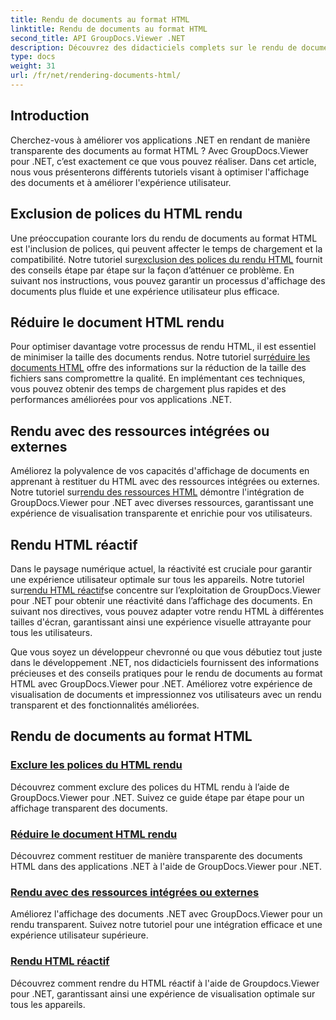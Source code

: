```yaml
---
title: Rendu de documents au format HTML
linktitle: Rendu de documents au format HTML
second_title: API GroupDocs.Viewer .NET
description: Découvrez des didacticiels complets sur le rendu de documents au format HTML à l'aide de GroupDocs.Viewer pour .NET. Apprenez les techniques d’affichage des documents et d’expérience utilisateur améliorée.
type: docs
weight: 31
url: /fr/net/rendering-documents-html/
---
```


## Introduction

Cherchez-vous à améliorer vos applications .NET en rendant de manière transparente des documents au format HTML ? Avec GroupDocs.Viewer pour .NET, c’est exactement ce que vous pouvez réaliser. Dans cet article, nous vous présenterons différents tutoriels visant à optimiser l'affichage des documents et à améliorer l'expérience utilisateur.

## Exclusion de polices du HTML rendu
 Une préoccupation courante lors du rendu de documents au format HTML est l'inclusion de polices, qui peuvent affecter le temps de chargement et la compatibilité. Notre tutoriel sur[exclusion des polices du rendu HTML](./exclude-fonts-html/) fournit des conseils étape par étape sur la façon d’atténuer ce problème. En suivant nos instructions, vous pouvez garantir un processus d'affichage des documents plus fluide et une expérience utilisateur plus efficace. 

## Réduire le document HTML rendu
Pour optimiser davantage votre processus de rendu HTML, il est essentiel de minimiser la taille des documents rendus. Notre tutoriel sur[réduire les documents HTML](./minify-html/) offre des informations sur la réduction de la taille des fichiers sans compromettre la qualité. En implémentant ces techniques, vous pouvez obtenir des temps de chargement plus rapides et des performances améliorées pour vos applications .NET.

## Rendu avec des ressources intégrées ou externes
 Améliorez la polyvalence de vos capacités d'affichage de documents en apprenant à restituer du HTML avec des ressources intégrées ou externes. Notre tutoriel sur[rendu des ressources HTML](./render-html-resources/) démontre l'intégration de GroupDocs.Viewer pour .NET avec diverses ressources, garantissant une expérience de visualisation transparente et enrichie pour vos utilisateurs.

## Rendu HTML réactif
 Dans le paysage numérique actuel, la réactivité est cruciale pour garantir une expérience utilisateur optimale sur tous les appareils. Notre tutoriel sur[rendu HTML réactif](./render-responsive-html/)se concentre sur l’exploitation de GroupDocs.Viewer pour .NET pour obtenir une réactivité dans l’affichage des documents. En suivant nos directives, vous pouvez adapter votre rendu HTML à différentes tailles d'écran, garantissant ainsi une expérience visuelle attrayante pour tous les utilisateurs.

Que vous soyez un développeur chevronné ou que vous débutiez tout juste dans le développement .NET, nos didacticiels fournissent des informations précieuses et des conseils pratiques pour le rendu de documents au format HTML avec GroupDocs.Viewer pour .NET. Améliorez votre expérience de visualisation de documents et impressionnez vos utilisateurs avec un rendu transparent et des fonctionnalités améliorées.

## Rendu de documents au format HTML
### [Exclure les polices du HTML rendu](./exclude-fonts-html/)
Découvrez comment exclure des polices du HTML rendu à l’aide de GroupDocs.Viewer pour .NET. Suivez ce guide étape par étape pour un affichage transparent des documents.
### [Réduire le document HTML rendu](./minify-html/)
Découvrez comment restituer de manière transparente des documents HTML dans des applications .NET à l'aide de GroupDocs.Viewer pour .NET.
### [Rendu avec des ressources intégrées ou externes](./render-html-resources/)
Améliorez l'affichage des documents .NET avec GroupDocs.Viewer pour un rendu transparent. Suivez notre tutoriel pour une intégration efficace et une expérience utilisateur supérieure.
### [Rendu HTML réactif](./render-responsive-html/)
Découvrez comment rendre du HTML réactif à l'aide de Groupdocs.Viewer pour .NET, garantissant ainsi une expérience de visualisation optimale sur tous les appareils.